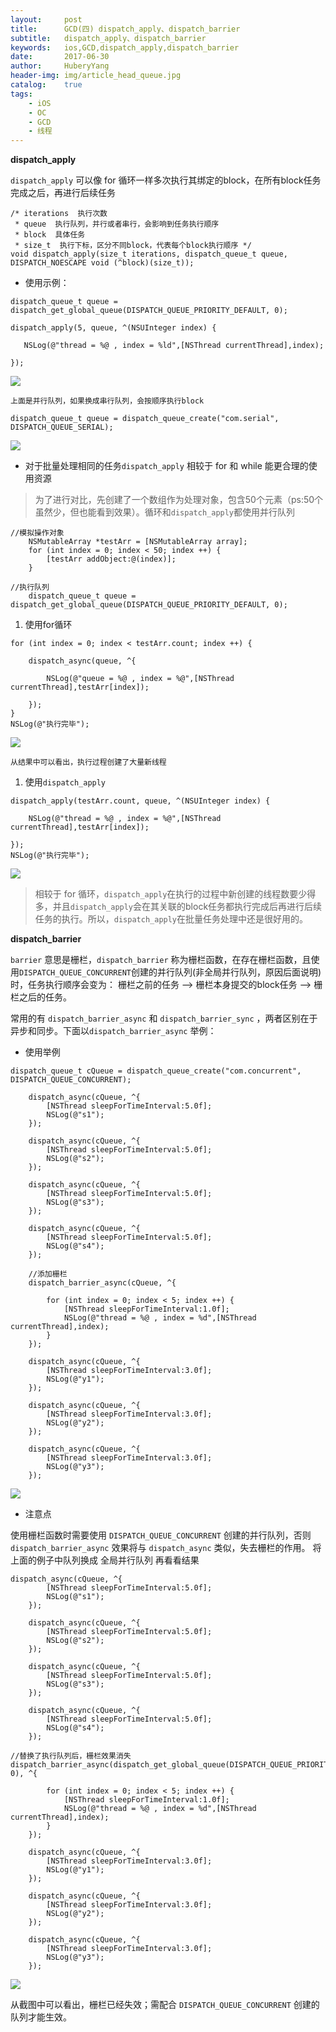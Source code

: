 ```yaml
--- 
layout:     post                      
title:      GCD(四) dispatch_apply、dispatch_barrier
subtitle:   dispatch_apply、dispatch_barrier
keywords:   ios,GCD,dispatch_apply,dispatch_barrier
date:       2017-06-30                 
author:     HuberyYang                
header-img: img/article_head_queue.jpg
catalog:    true                     
tags:                             
    - iOS
    - OC
    - GCD
    - 线程
---
```



**dispatch_apply**

`dispatch_apply` 可以像 for 循环一样多次执行其绑定的block，在所有block任务完成之后，再进行后续任务

```
/* iterations  执行次数
 * queue  执行队列，并行或者串行，会影响到任务执行顺序
 * block  具体任务
 * size_t  执行下标，区分不同block，代表每个block执行顺序 */
void dispatch_apply(size_t iterations, dispatch_queue_t queue, DISPATCH_NOESCAPE void (^block)(size_t));
```

* 使用示例：

```
dispatch_queue_t queue = dispatch_get_global_queue(DISPATCH_QUEUE_PRIORITY_DEFAULT, 0);

dispatch_apply(5, queue, ^(NSUInteger index) {

   NSLog(@"thread = %@ , index = %ld",[NSThread currentThread],index);

});
```

![](https://raw.githubusercontent.com/HuberyYang/graphic/imgs/20170630/d273989ec4813f4eca9678a41162ec4a.png)

    上面是并行队列，如果换成串行队列，会按顺序执行block

```
dispatch_queue_t queue = dispatch_queue_create("com.serial", DISPATCH_QUEUE_SERIAL);
```

![](https://raw.githubusercontent.com/HuberyYang/graphic/imgs/20170630/173976bad305540d5404d9a1b25bd8e6.png)

* 对于批量处理相同的任务`dispatch_apply` 相较于 for 和 while 能更合理的使用资源

> 为了进行对比，先创建了一个数组作为处理对象，包含50个元素（ps:50个虽然少，但也能看到效果）。循环和`dispatch_apply`都使用并行队列

```
//模拟操作对象
    NSMutableArray *testArr = [NSMutableArray array];
    for (int index = 0; index < 50; index ++) {
        [testArr addObject:@(index)];
    }

//执行队列
    dispatch_queue_t queue = dispatch_get_global_queue(DISPATCH_QUEUE_PRIORITY_DEFAULT, 0);
```

1.  使用for循环

```
for (int index = 0; index < testArr.count; index ++) {

    dispatch_async(queue, ^{

        NSLog(@"queue = %@ , index = %@",[NSThread currentThread],testArr[index]);

    });
}
NSLog(@"执行完毕");
```

![](https://raw.githubusercontent.com/HuberyYang/graphic/imgs/20170630/769acf4c054d32bc0158fc3d2160de37.png)

    从结果中可以看出，执行过程创建了大量新线程

1.  使用`dispatch_apply`

```
dispatch_apply(testArr.count, queue, ^(NSUInteger index) {

    NSLog(@"thread = %@ , index = %@",[NSThread currentThread],testArr[index]);

});
NSLog(@"执行完毕");
```
![](https://raw.githubusercontent.com/HuberyYang/graphic/imgs/20170630/7f5638350ba50db9f6fc76d0b0ba6b3d.png)

> 相较于 for 循环，`dispatch_apply`在执行的过程中新创建的线程数要少得多，并且`dispatch_apply`会在其关联的block任务都执行完成后再进行后续任务的执行。所以，`dispatch_apply`在批量任务处理中还是很好用的。

**dispatch_barrier**

`barrier` 意思是栅栏，`dispatch_barrier` 称为栅栏函数，在存在栅栏函数，且使用`DISPATCH_QUEUE_CONCURRENT`创建的并行队列(非全局并行队列，原因后面说明)时，任务执行顺序会变为： 栅栏之前的任务 —-> 栅栏本身提交的block任务 —-> 栅栏之后的任务。

常用的有 `dispatch_barrier_async` 和 `dispatch_barrier_sync` ，两者区别在于异步和同步。下面以`dispatch_barrier_async` 举例：

* 使用举例

```
dispatch_queue_t cQueue = dispatch_queue_create("com.concurrent", DISPATCH_QUEUE_CONCURRENT);

    dispatch_async(cQueue, ^{
        [NSThread sleepForTimeInterval:5.0f];
        NSLog(@"s1");
    });

    dispatch_async(cQueue, ^{
        [NSThread sleepForTimeInterval:5.0f];
        NSLog(@"s2");
    });

    dispatch_async(cQueue, ^{
        [NSThread sleepForTimeInterval:5.0f];
        NSLog(@"s3");
    });

    dispatch_async(cQueue, ^{
        [NSThread sleepForTimeInterval:5.0f];
        NSLog(@"s4");
    });

    //添加栅栏
    dispatch_barrier_async(cQueue, ^{

        for (int index = 0; index < 5; index ++) {
            [NSThread sleepForTimeInterval:1.0f];
            NSLog(@"thread = %@ , index = %d",[NSThread currentThread],index);
        }
    });

    dispatch_async(cQueue, ^{
        [NSThread sleepForTimeInterval:3.0f];
        NSLog(@"y1");
    });

    dispatch_async(cQueue, ^{
        [NSThread sleepForTimeInterval:3.0f];
        NSLog(@"y2");
    });

    dispatch_async(cQueue, ^{
        [NSThread sleepForTimeInterval:3.0f];
        NSLog(@"y3");
    });
```

![](https://raw.githubusercontent.com/HuberyYang/graphic/imgs/20170630/4b05b4c006f26d97cecf3df17a1bd5b7.png)

* 注意点

使用栅栏函数时需要使用 `DISPATCH_QUEUE_CONCURRENT` 创建的并行队列，否则 `dispatch_barrier_async` 效果将与 `dispatch_async` 类似，失去栅栏的作用。
将上面的例子中队列换成 全局并行队列 再看看结果

```
dispatch_async(cQueue, ^{
        [NSThread sleepForTimeInterval:5.0f];
        NSLog(@"s1");
    });

    dispatch_async(cQueue, ^{
        [NSThread sleepForTimeInterval:5.0f];
        NSLog(@"s2");
    });

    dispatch_async(cQueue, ^{
        [NSThread sleepForTimeInterval:5.0f];
        NSLog(@"s3");
    });

    dispatch_async(cQueue, ^{
        [NSThread sleepForTimeInterval:5.0f];
        NSLog(@"s4");
    });

//替换了执行队列后，栅栏效果消失    
dispatch_barrier_async(dispatch_get_global_queue(DISPATCH_QUEUE_PRIORITY_DEFAULT, 0), ^{

        for (int index = 0; index < 5; index ++) {
            [NSThread sleepForTimeInterval:1.0f];
            NSLog(@"thread = %@ , index = %d",[NSThread currentThread],index);
        }
    });

    dispatch_async(cQueue, ^{
        [NSThread sleepForTimeInterval:3.0f];
        NSLog(@"y1");
    });

    dispatch_async(cQueue, ^{
        [NSThread sleepForTimeInterval:3.0f];
        NSLog(@"y2");
    });

    dispatch_async(cQueue, ^{
        [NSThread sleepForTimeInterval:3.0f];
        NSLog(@"y3");
    });
```

![](https://raw.githubusercontent.com/HuberyYang/graphic/imgs/20170630/c25f3e26410365feab65e7add7556ce4.png)

从截图中可以看出，栅栏已经失效；需配合 `DISPATCH_QUEUE_CONCURRENT` 创建的队列才能生效。
